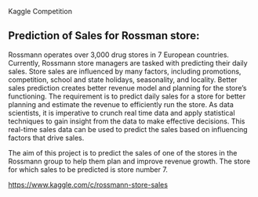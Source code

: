 Kaggle Competition

Prediction of Sales for Rossman store:
--------------------------------------
Rossmann operates over 3,000 drug stores in 7 European countries. Currently, Rossmann store managers are tasked with predicting their daily sales. Store sales are influenced by many factors, including promotions, competition, school and state holidays, seasonality, and locality.
Better sales prediction creates better revenue model and planning for the store’s functioning. The requirement is to predict daily sales for a store for better planning and estimate the revenue to efficiently run the store.
As data scientists, it is imperative to crunch real time data and apply statistical techniques to gain insight from the data to make effective decisions. This real-time sales data can be used to predict the sales based on influencing factors that drive sales.

The aim of this project is to predict the sales of one of the stores in the Rossmann group to help them plan and improve revenue growth. The store for which sales to be predicted is store number 7.

https://www.kaggle.com/c/rossmann-store-sales
